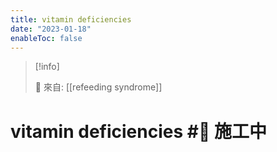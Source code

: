 ```yaml
---
title: vitamin deficiencies
date: "2023-01-18"
enableToc: false
---
```


> [!info]
>
> 🌱 來自: [[refeeding syndrome]]

# vitamin deficiencies #🚧 施工中


